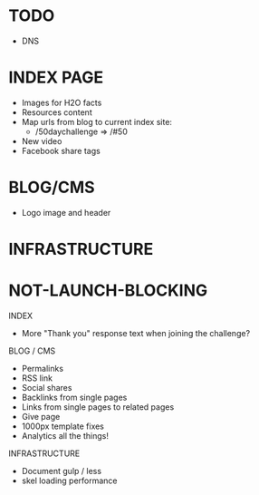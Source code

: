 TODO
========
- DNS

INDEX PAGE
======
- Images for H2O facts
- Resources content
- Map urls from blog to current index site:
	- /50daychallenge => /#50
- New video
- Facebook share tags


BLOG/CMS
======
- Logo image and header


INFRASTRUCTURE
========


NOT-LAUNCH-BLOCKING
=======
INDEX
- More "Thank you" response text when joining the challenge?

BLOG / CMS
- Permalinks
- RSS link
- Social shares
- Backlinks from single pages
- Links from single pages to related pages
- Give page
- 1000px template fixes
- Analytics all the things!

INFRASTRUCTURE
- Document gulp / less
- skel loading performance
